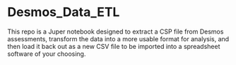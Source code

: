 # Desmos_Data_ETL
This repo is a Juper notebook designed to extract a CSP file from Desmos assessments, transform the data into a more usable format for analysis, and then load it back out as a new CSV file to be imported into a spreadsheet software of your choosing.
